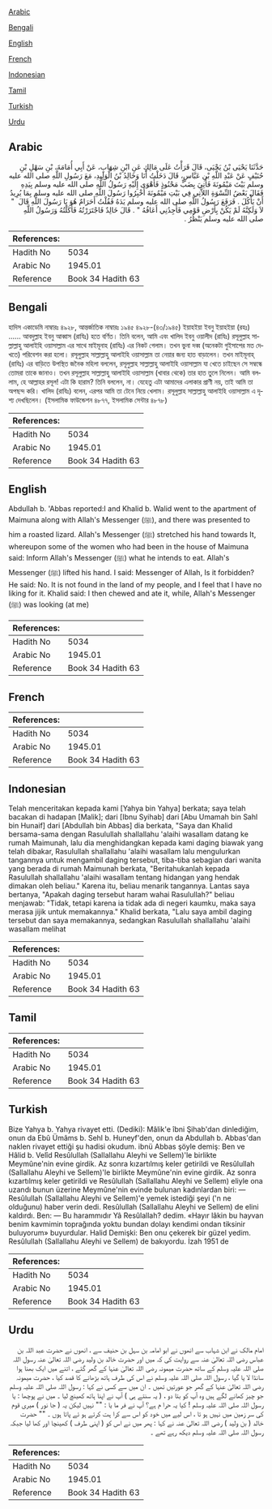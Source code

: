 [Arabic](#arabic)

[Bengali](#bengali)

[English](#english)

[French](#french)

[Indonesian](#indonesian)

[Tamil](#tamil)

[Turkish](#turkish)

[Urdu](#urdu)

## Arabic


<div dir="rtl" lang="ar" style={{fontSize:'larger',backgroundColor:'#f8f9fa',padding:20}}>
حَدَّثَنَا يَحْيَى بْنُ يَحْيَى، قَالَ قَرَأْتُ عَلَى مَالِكٍ عَنِ ابْنِ شِهَابٍ، عَنْ أَبِي أُمَامَةَ، بْنِ سَهْلِ بْنِ حُنَيْفٍ عَنْ عَبْدِ اللَّهِ بْنِ عَبَّاسٍ، قَالَ دَخَلْتُ أَنَا وَخَالِدُ بْنُ الْوَلِيدِ، مَعَ رَسُولِ اللَّهِ صلى الله عليه وسلم بَيْتَ مَيْمُونَةَ فَأُتِيَ بِضَبٍّ مَحْنُوذٍ فَأَهْوَى إِلَيْهِ رَسُولُ اللَّهِ صلى الله عليه وسلم بِيَدِهِ فَقَالَ بَعْضُ النِّسْوَةِ اللاَّتِي فِي بَيْتِ مَيْمُونَةَ أَخْبِرُوا رَسُولَ اللَّهِ صلى الله عليه وسلم بِمَا يُرِيدُ أَنْ يَأْكُلَ ‏.‏ فَرَفَعَ رَسُولُ اللَّهِ صلى الله عليه وسلم يَدَهُ فَقُلْتُ أَحَرَامٌ هُوَ يَا رَسُولَ اللَّهِ قَالَ ‏ "‏ لاَ وَلَكِنَّهُ لَمْ يَكُنْ بِأَرْضِ قَوْمِي فَأَجِدُنِي أَعَافُهُ ‏"‏ ‏.‏ قَالَ خَالِدٌ فَاجْتَرَرْتُهُ فَأَكَلْتُهُ وَرَسُولُ اللَّهِ صلى الله عليه وسلم يَنْظُرُ ‏.‏
</div>
<div style={{backgroundColor:'#f8f9fa',padding:20, marginBottom: 10}}><table> <thead> <tr> <th>References:</th> <th></th> </tr> </thead> <tbody><tr><td>Hadith No</td><td>5034</td></tr><tr><td>Arabic No</td><td>1945.01</td></tr><tr><td>Reference</td><td>Book 34 Hadith 63</td></tr></tbody></table></div>

## Bengali


<div dir="ltr" lang="bn" style={{fontSize:'larger',backgroundColor:'#f8f9fa',padding:20}}>
হাদিস একাডেমি নাম্বারঃ ৪৯২৮, আন্তর্জাতিক নাম্বারঃ ১৯৪৫ ৪৯২৮-(৪৩/১৯৪৫) ইয়াহইয়া ইবনু ইয়াহইয়া (রহঃ) ...... আবদুল্লাহ ইবনু আব্বাস (রাযিঃ) হতে বর্ণিত। তিনি বলেন, আমি এবং খালিদ ইবনু ওয়ালীদ (রাযিঃ) রসূলুল্লাহ সাল্লাল্লাহু আলাইহি ওয়াসাল্লাম এর সাথে মাইমূনাহ (রাযিঃ) এর নিকট গেলাম। তখন ভুনা দব্ব (অনেকটা গুইসাপের মত দেখতে) পরিবেশন করা হলো। রসূলুল্লাহ সাল্লাল্লাহু আলাইহি ওয়াসাল্লাম তা নেয়ার জন্য হাত বাড়ালেন। তখন মাইমূনাহ্ (রাযিঃ) এর বাড়িতে উপস্থিত জনৈক মহিলা বললেন, রসূলুল্লাহ সাল্লাল্লাহু আলাইহি ওয়াসাল্লাম যা খেতে চাইছেন সে সম্বন্ধে তোমরা তাকে জানাও। তখন রসূলুল্লাহ সাল্লাল্লাহু আলাইহি ওয়াসাল্লাম (খাবার থেকে) তার হাত তুলে নিলেন। আমি বললাম, হে আল্লাহর রসূল! এটা কি হারাম? তিনি বললেন, না। যেহেতু এটা আমাদের এলাকার প্রাণী নয়, তাই আমি তা অপছন্দ করি। খালিদ (রাযিঃ) বলেন, এরপর আমি তা টেনে নিয়ে খেলাম। রসূলুল্লাহ সাল্লাল্লাহু আলাইহি ওয়াসাল্লাম এ দৃশ্য দেখছিলেন। (ইসলামিক ফাউন্ডেশন ৪৮৭৭, ইসলামিক সেন্টার ৪৮৭৮)
</div>
<div style={{backgroundColor:'#f8f9fa',padding:20, marginBottom: 10}}><table> <thead> <tr> <th>References:</th> <th></th> </tr> </thead> <tbody><tr><td>Hadith No</td><td>5034</td></tr><tr><td>Arabic No</td><td>1945.01</td></tr><tr><td>Reference</td><td>Book 34 Hadith 63</td></tr></tbody></table></div>

## English


<div dir="ltr" lang="en" style={{fontSize:'larger',backgroundColor:'#f8f9fa',padding:20}}>
Abdullah b. 'Abbas reported:I and Khalid b. Walid went to the apartment of Maimuna along with Allah's Messenger (ﷺ), and there was presented to him a roasted lizard. Allah's Messenger (ﷺ) stretched his hand towards It, whereupon some of the women who had been in the house of Maimuna said: Inform Allah's Messenger (ﷺ) what he intends to eat. Allah's Messenger (ﷺ) lifted his hand. I said: Messenger of Allah, Is it forbidden? He said: No. It is not found in the land of my people, and I feel that I have no liking for it. Khalid said: I then chewed and ate it, while, Allah's Messenger (ﷺ) was looking (at me)
</div>
<div style={{backgroundColor:'#f8f9fa',padding:20, marginBottom: 10}}><table> <thead> <tr> <th>References:</th> <th></th> </tr> </thead> <tbody><tr><td>Hadith No</td><td>5034</td></tr><tr><td>Arabic No</td><td>1945.01</td></tr><tr><td>Reference</td><td>Book 34 Hadith 63</td></tr></tbody></table></div>

## French


<div dir="ltr" lang="fr" style={{fontSize:'larger',backgroundColor:'#f8f9fa',padding:20}}>

</div>
<div style={{backgroundColor:'#f8f9fa',padding:20, marginBottom: 10}}><table> <thead> <tr> <th>References:</th> <th></th> </tr> </thead> <tbody><tr><td>Hadith No</td><td>5034</td></tr><tr><td>Arabic No</td><td>1945.01</td></tr><tr><td>Reference</td><td>Book 34 Hadith 63</td></tr></tbody></table></div>

## Indonesian


<div dir="ltr" lang="id" style={{fontSize:'larger',backgroundColor:'#f8f9fa',padding:20}}>
Telah menceritakan kepada kami [Yahya bin Yahya] berkata; saya telah bacakan di hadapan [Malik]; dari [Ibnu Syihab] dari [Abu Umamah bin Sahl bin Hunaif] dari [Abdullah bin Abbas] dia berkata, "Saya dan Khalid bersama-sama dengan Rasulullah shallallahu 'alaihi wasallam datang ke rumah Maimunah, lalu dia menghidangkan kepada kami daging biawak yang telah dibakar, Rasulullah shallallahu 'alaihi wasallam lalu mengulurkan tangannya untuk mengambil daging tersebut, tiba-tiba sebagian dari wanita yang berada di rumah Maimunah berkata, "Beritahukanlah kepada Rasulullah shallallahu 'alaihi wasallam tentang hidangan yang hendak dimakan oleh beliau." Karena itu, beliau menarik tangannya. Lantas saya bertanya, "Apakah daging tersebut haram wahai Rasulullah?" beliau menjawab: "Tidak, tetapi karena ia tidak ada di negeri kaumku, maka saya merasa jijik untuk memakannya." Khalid berkata, "Lalu saya ambil daging tersebut dan saya memakannya, sedangkan Rasulullah shallallahu 'alaihi wasallam melihat
</div>
<div style={{backgroundColor:'#f8f9fa',padding:20, marginBottom: 10}}><table> <thead> <tr> <th>References:</th> <th></th> </tr> </thead> <tbody><tr><td>Hadith No</td><td>5034</td></tr><tr><td>Arabic No</td><td>1945.01</td></tr><tr><td>Reference</td><td>Book 34 Hadith 63</td></tr></tbody></table></div>

## Tamil


<div dir="ltr" lang="ta" style={{fontSize:'larger',backgroundColor:'#f8f9fa',padding:20}}>

</div>
<div style={{backgroundColor:'#f8f9fa',padding:20, marginBottom: 10}}><table> <thead> <tr> <th>References:</th> <th></th> </tr> </thead> <tbody><tr><td>Hadith No</td><td>5034</td></tr><tr><td>Arabic No</td><td>1945.01</td></tr><tr><td>Reference</td><td>Book 34 Hadith 63</td></tr></tbody></table></div>

## Turkish


<div dir="ltr" lang="tr" style={{fontSize:'larger',backgroundColor:'#f8f9fa',padding:20}}>
Bize Yahya b. Yahya rivayet etti. (Dediki): Mâlik'e îbni Şihab'dan dinlediğim, onun da Ebû Ümâms b. Sehl b. Huneyf'den, onun da Abdullah b. Abbas'dan naklen rivayet ettiği şu hadisi okudum. ibnü Abbas şöyle demiş: Ben ve Hâlid b. Velîd Resûlullah (Sallallahu Aleyhi ve Sellem)'le birlikte Meymûne'nin evine girdik. Az sonra kızartılmış keler getirildi ve Resûlullah (Sallallahu Aleyhi ve Sellem)'le birlikte Meymûne'nin evine girdik. Az sonra kızartılmış keler getirildi ve Resûlullah (Sallallahu Aleyhi ve Sellem) eliyle ona uzandı bunun üzerine Meymûne'nin evinde bulunan kadınlardan biri: — Resûlullah (Sallallahu Aleyhi ve Sellem)'e yemek istediği şeyi ('n ne olduğunu) haber verin dedi. Resûlullah (Sallallahu Aleyhi ve Sellem) de elini kaldırdı. Ben: — Bu harammıdır Yâ Resûlallah? dedim. «Hayır lâkin bu hayvan benim kavmimin toprağında yoktu bundan dolayı kendimi ondan tiksinir buluyorum» buyurdular. Halid Demişki: Ben onu çekerek bir güzel yedim. Resûlullah (Sallallahu Aleyhi ve Sellem) de bakıyordu. İzah 1951 de
</div>
<div style={{backgroundColor:'#f8f9fa',padding:20, marginBottom: 10}}><table> <thead> <tr> <th>References:</th> <th></th> </tr> </thead> <tbody><tr><td>Hadith No</td><td>5034</td></tr><tr><td>Arabic No</td><td>1945.01</td></tr><tr><td>Reference</td><td>Book 34 Hadith 63</td></tr></tbody></table></div>

## Urdu


<div dir="rtl" lang="ur" style={{fontSize:'larger',backgroundColor:'#f8f9fa',padding:20}}>
امام مالک نے ابن شہاب سے انھوں نے ابو امامہ بن سہل بن حنیف سے ، انھوں نے حضرت عبد اللہ بن عباس رضی اللہ تعالیٰ عنہ سے روایت کی کہ میں اور حضرت خالد بن ولید رضی اللہ تعالیٰ عنہ رسول اللہ صلی اللہ علیہ وسلم کے ساتھ حضرت میمونہ رضی اللہ تعالیٰ عنہا کے گھر گئے ، اتنے میں ایک بھنا ہوا سانڈا لا یا گیا ، رسول اللہ صلی اللہ علیہ وسلم نے اس کی طرف ہاتھ بڑھانے کا قصد کیا ، حضرت میمونہ رضی اللہ تعالیٰ عنہا کے گھر جو عورتیں تھیں ۔ ان میں سے کسی نے کہا : رسول اللہ صلی اللہ علیہ وسلم جو چیز کھانے لگے ہیں وہ آپ کو بتا دو ، ( یہ سنتے ہی ) آپ نے اپنا ہاتھ کھینچ لیا ۔ میں نے پوچھا : یا رسول اللہ صلی اللہ علیہ وسلم ! کیا یہ حرا م ہے؟ آپ نے فر ما یا : "" نہیں لیکن یہ ( جا نور ) میری قوم کی سر زمین میں نہیں ہو تا ، اس لیے میں خود کو اس سے کرا ہت کرتے ہو ئے پاتا ہوں ۔ "" حضرت خالد ( بن ولید ) رضی اللہ تعالیٰ عنہ نے کہا : پھر میں نے اس کو ( اپنی طرف ) کھینچا اور کھا لیا جبکہ رسول اللہ صلی اللہ علیہ وسلم دیکھ رہے تھے ۔
</div>
<div style={{backgroundColor:'#f8f9fa',padding:20, marginBottom: 10}}><table> <thead> <tr> <th>References:</th> <th></th> </tr> </thead> <tbody><tr><td>Hadith No</td><td>5034</td></tr><tr><td>Arabic No</td><td>1945.01</td></tr><tr><td>Reference</td><td>Book 34 Hadith 63</td></tr></tbody></table></div>